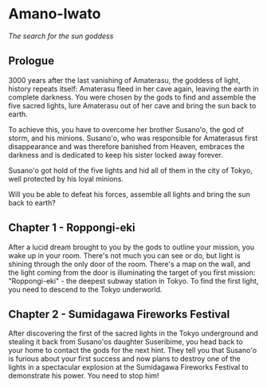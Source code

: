 # Amano-Iwato
*The search for the sun goddess*

## Prologue

3000 years after the last vanishing of Amaterasu, the goddess of light, history repeats itself: Amaterasu fleed in her cave again, leaving the earth in complete darkness. You were chosen by the gods to find and assemble the five sacred lights, lure Amaterasu out of her cave and bring the sun back to earth.

To achieve this, you have to overcome her brother Susano'o, the god of storm, and his minions. Susano'o, who was responsible for Amaterasus first disappearance and was therefore banished from Heaven, embraces the darkness and is dedicated to keep his sister locked away forever.

Susano'o got hold of the five lights and hid all of them in the city of Tokyo, well protected by his loyal minions.

Will you be able to defeat his forces, assemble all lights and bring the sun back to earth?

## Chapter 1 - Roppongi-eki

After a lucid dream brought to you by the gods to outline your mission, you wake up in your room. There's not much you can see or do, but light is shining through the only door of the room. There's a map on the wall, and the light coming from the door is illuminating the target of you first mission: "Roppongi-eki" - the deepest subway station in Tokyo. To find the first light, you need to descend to the Tokyo underworld.

## Chapter 2 - Sumidagawa Fireworks Festival

After discovering the first of the sacred lights in the Tokyo underground and stealing it back from Susano'os daughter Suseribime, you head back to your home to contact the gods for the next hint. They tell you that Susano'o is furious about your first success and now plans to destroy one of the lights in a spectacular explosion at the Sumidagawa Fireworks Festival to demonstrate his power. You need to stop him!
